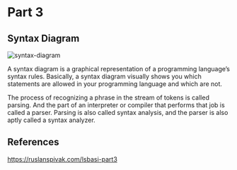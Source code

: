 # Part 3

## Syntax Diagram

![syntax-diagram](https://ruslanspivak.com/lsbasi-part3/lsbasi_part3_syntax_diagram.png)

A syntax diagram is a graphical representation of a programming language’s syntax
rules. Basically, a syntax diagram visually shows you which statements are allowed
in your programming language and which are not.

The process of recognizing a phrase in the stream of tokens is called parsing.
And the part of an interpreter or compiler that performs that job is called a
parser. Parsing is also called syntax analysis, and the parser is also aptly called
a syntax analyzer.

## References

https://ruslanspivak.com/lsbasi-part3
